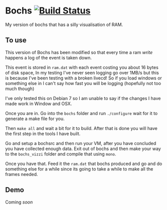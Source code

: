 Bochs [![Build Status](https://travis-ci.org/benjojo/bochs.png?branch=master)](https://travis-ci.org/benjojo/bochs)
=====



My version of bochs that has a silly visualisation of RAM.

## To use
This version of Bochs has been modified so that every time a ram *write* happens a log of the event is taken down.

This event is stored in `ram.dat` with each event costing you about 16 bytes of disk space, In my testing I've never seen logging go over 1MB/s but this is because I've been testing with a broken livecd! So if you load windows or something else in I can't say how fast you will be logging (hopefully not too much though)

I've only tested this on Debian 7 so I am unable to say if the changes I have made work in Window and OSX.

Once you are in. Go into the `bochs` folder and run `./configure` wait for it to generate a make file for you.

Then `make all` and wait a bit for it to build. After that is done you will have the first step in the tools I have built.

Go and setup a bochsrc and then run your VM, after you have concluded you have collected enough data. Exit out of bochs and then make your way to the `bochs_vizzi` folder and compile that using `mono`.

Once you have that. Feed it the `ram.dat` that bochs produced and go and do something else for a while since its going to take a while to make all the frames needed.

## Demo
Coming *soon*
